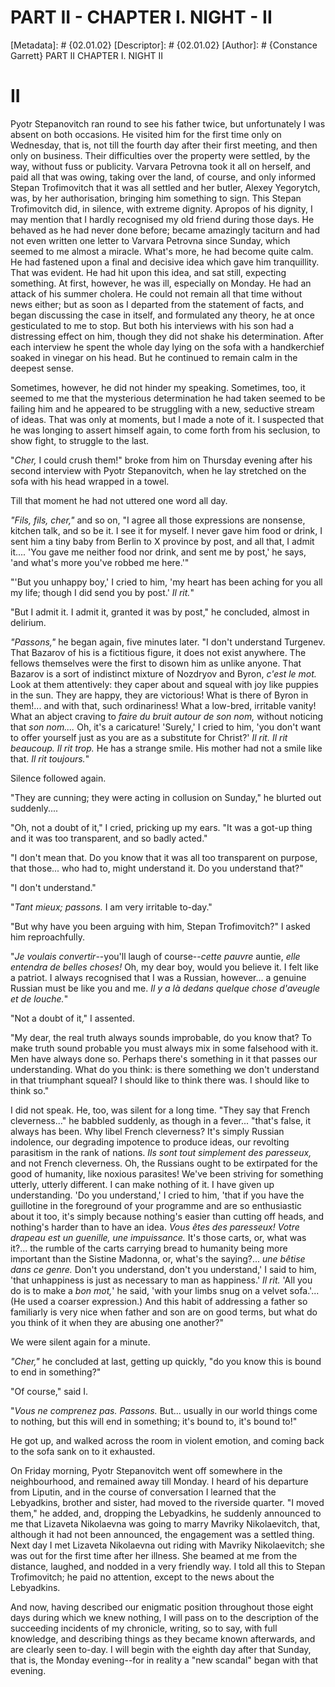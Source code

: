 # PART II - CHAPTER I. NIGHT - II
[Metadata]: # {02.01.02}
[Descriptor]: # {02.01.02}
[Author]: # {Constance Garrett}
PART II
CHAPTER I. NIGHT
II
# II
Pyotr Stepanovitch ran round to see his father twice, but unfortunately I was
absent on both occasions. He visited him for the first time only on Wednesday,
that is, not till the fourth day after their first meeting, and then only on
business. Their difficulties over the property were settled, by the way,
without fuss or publicity. Varvara Petrovna took it all on herself, and paid
all that was owing, taking over the land, of course, and only informed Stepan
Trofimovitch that it was all settled and her butler, Alexey Yegorytch, was, by
her authorisation, bringing him something to sign. This Stepan Trofimovitch
did, in silence, with extreme dignity. Apropos of his dignity, I may mention
that I hardly recognised my old friend during those days. He behaved as he had
never done before; became amazingly taciturn and had not even written one
letter to Varvara Petrovna since Sunday, which seemed to me almost a miracle.
What's more, he had become quite calm. He had fastened upon a final and
decisive idea which gave him tranquillity. That was evident. He had hit upon
this idea, and sat still, expecting something. At first, however, he was ill,
especially on Monday. He had an attack of his summer cholera. He could not
remain all that time without news either; but as soon as I departed from the
statement of facts, and began discussing the case in itself, and formulated any
theory, he at once gesticulated to me to stop. But both his interviews with his
son had a distressing effect on him, though they did not shake his
determination. After each interview he spent the whole day lying on the sofa
with a handkerchief soaked in vinegar on his head. But he continued to remain
calm in the deepest sense.

Sometimes, however, he did not hinder my speaking. Sometimes, too, it seemed to
me that the mysterious determination he had taken seemed to be failing him and
he appeared to be struggling with a new, seductive stream of ideas. That was
only at moments, but I made a note of it. I suspected that he was longing to
assert himself again, to come forth from his seclusion, to show fight, to
struggle to the last.

"_Cher,_ I could crush them!" broke from him on Thursday evening after his
second interview with Pyotr Stepanovitch, when he lay stretched on the sofa
with his head wrapped in a towel.

Till that moment he had not uttered one word all day.

_"Fils, fils, cher,"_ and so on, "I agree all those expressions are nonsense,
kitchen talk, and so be it. I see it for myself. I never gave him food or
drink, I sent him a tiny baby from Berlin to X province by post, and all that,
I admit it.... 'You gave me neither food nor drink, and sent me by post,' he
says, 'and what's more you've robbed me here.'"


"'But you unhappy boy,' I cried to him, 'my heart has been aching for you all
my life; though I did send you by post.' _Il rit._"

"But I admit it. I admit it, granted it was by post," he concluded, almost in
delirium.

_"Passons,"_ he began again, five minutes later. "I don't understand Turgenev.
That Bazarov of his is a fictitious figure, it does not exist anywhere. The
fellows themselves were the first to disown him as unlike anyone. That Bazarov
is a sort of indistinct mixture of Nozdryov and Byron, _c'est le mot._ Look at
them attentively: they caper about and squeal with joy like puppies in the sun.
They are happy, they are victorious! What is there of Byron in them!... and
with that, such ordinariness! What a low-bred, irritable vanity! What an abject
craving to _faire du bruit autour de son nom,_ without noticing that _son
nom...._ Oh, it's a caricature! 'Surely,' I cried to him, 'you don't want to
offer yourself just as you are as a substitute for Christ?' _Il rit. Il rit
beaucoup. Il rit trop._ He has a strange smile. His mother had not a smile like
that. _Il rit toujours._"

Silence followed again.

"They are cunning; they were acting in collusion on Sunday," he blurted out
suddenly....

"Oh, not a doubt of it," I cried, pricking up my ears. "It was a got-up thing
and it was too transparent, and so badly acted."

"I don't mean that. Do you know that it was all too transparent on purpose,
that those... who had to, might understand it. Do you understand that?"

"I don't understand."

"_Tant mieux; passons._ I am very irritable to-day."

"But why have you been arguing with him, Stepan Trofimovitch?" I asked him
reproachfully.

"_Je voulais convertir_--you'll laugh of course--_cette pauvre_ auntie, _elle
entendra de belles choses!_ Oh, my dear boy, would you believe it. I felt like
a patriot. I always recognised that I was a Russian, however... a genuine
Russian must be like you and me. _Il y a là dedans quelque chose d'aveugle et
de louche._"

"Not a doubt of it," I assented.

"My dear, the real truth always sounds improbable, do you know that? To make
truth sound probable you must always mix in some falsehood with it. Men have
always done so. Perhaps there's something in it that passes our understanding.
What do you think: is there something we don't understand in that triumphant
squeal? I should like to think there was. I should like to think so."

I did not speak. He, too, was silent for a long time. "They say that French
cleverness..." he babbled suddenly, as though in a fever... "that's false, it
always has been. Why libel French cleverness? It's simply Russian indolence,
our degrading impotence to produce ideas, our revolting parasitism in the rank
of nations. _Ils sont tout simplement des paresseux,_ and not French
cleverness. Oh, the Russians ought to be extirpated for the good of humanity,
like noxious parasites! We've been striving for something utterly, utterly
different. I can make nothing of it. I have given up understanding. 'Do you
understand,' I cried to him, 'that if you have the guillotine in the foreground
of your programme and are so enthusiastic about it too, it's simply because
nothing's easier than cutting off heads, and nothing's harder than to have an
idea. _Vous êtes des paresseux! Votre drapeau est un guenille, une
impuissance._ It's those carts, or, what was it?... the rumble of the carts
carrying bread to humanity being more important than the Sistine Madonna, or,
what's the saying?... _une bêtise dans ce genre._ Don't you understand, don't
you understand,' I said to him, 'that unhappiness is just as necessary to man
as happiness.' _Il rit._ 'All you do is to make a _bon mot,_' he said, 'with
your limbs snug on a velvet sofa.'... (He used a coarser expression.) And this
habit of addressing a father so familiarly is very nice when father and son are
on good terms, but what do you think of it when they are abusing one another?"

We were silent again for a minute.

_"Cher,"_ he concluded at last, getting up quickly, "do you know this is bound
to end in something?"

"Of course," said I.

"_Vous ne comprenez pas. Passons._ But... usually in our world things come to
nothing, but this will end in something; it's bound to, it's bound to!"

He got up, and walked across the room in violent emotion, and coming back to
the sofa sank on to it exhausted.

On Friday morning, Pyotr Stepanovitch went off somewhere in the neighbourhood,
and remained away till Monday. I heard of his departure from Liputin, and in
the course of conversation I learned that the Lebyadkins, brother and sister,
had moved to the riverside quarter. "I moved them," he added, and, dropping the
Lebyadkins, he suddenly announced to me that Lizaveta Nikolaevna was going to
marry Mavriky Nikolaevitch, that, although it had not been announced, the
engagement was a settled thing. Next day I met Lizaveta Nikolaevna out riding
with Mavriky Nikolaevitch; she was out for the first time after her illness.
She beamed at me from the distance, laughed, and nodded in a very friendly way.
I told all this to Stepan Trofimovitch; he paid no attention, except to the
news about the Lebyadkins.

And now, having described our enigmatic position throughout those eight days
during which we knew nothing, I will pass on to the description of the
succeeding incidents of my chronicle, writing, so to say, with full knowledge,
and describing things as they became known afterwards, and are clearly seen
to-day. I will begin with the eighth day after that Sunday, that is, the Monday
evening--for in reality a "new scandal" began with that evening.

